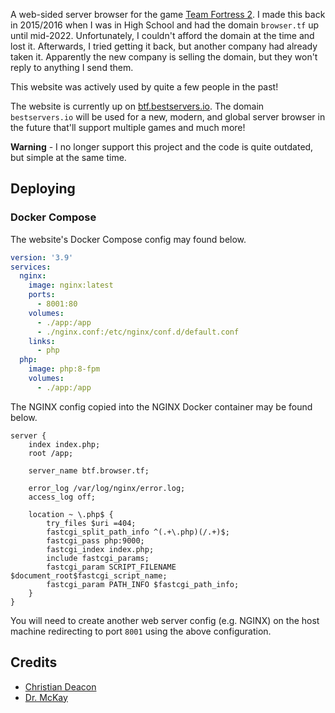 A web-sided server browser for the game [Team Fortress 2](https://www.teamfortress.com/). I made this back in 2015/2016 when I was in High School and had the domain `browser.tf` up until mid-2022. Unfortunately, I couldn't afford the domain at the time and lost it. Afterwards, I tried getting it back, but another company had already taken it. Apparently the new company is selling the domain, but they won't reply to anything I send them.

This website was actively used by quite a few people in the past!

The website is currently up on [btf.bestservers.io](https://btf.bestservers.io). The domain `bestservers.io` will be used for a new, modern, and global server browser in the future that'll support multiple games and much more!

**Warning** - I no longer support this project and the code is quite outdated, but simple at the same time.

## Deploying
### Docker Compose
The website's Docker Compose config may found below.

```yaml
version: '3.9'
services:
  nginx:
    image: nginx:latest
    ports:
      - 8001:80
    volumes:
      - ./app:/app
      - ./nginx.conf:/etc/nginx/conf.d/default.conf
    links:
      - php
  php:
    image: php:8-fpm
    volumes:
      - ./app:/app
```

The NGINX config copied into the NGINX Docker container may be found below.

```
server {
    index index.php;
    root /app;

    server_name btf.browser.tf;

    error_log /var/log/nginx/error.log;
    access_log off;
    
    location ~ \.php$ {
        try_files $uri =404;
        fastcgi_split_path_info ^(.+\.php)(/.+)$;
        fastcgi_pass php:9000;
        fastcgi_index index.php;
        include fastcgi_params;
        fastcgi_param SCRIPT_FILENAME $document_root$fastcgi_script_name;
        fastcgi_param PATH_INFO $fastcgi_path_info;
    }
}
```

You will need to create another web server config (e.g. NGINX) on the host machine redirecting to port `8001` using the above configuration.

## Credits
* [Christian Deacon](https://github.com/gamemann)
* [Dr. McKay](http://steamcommunity.com/id/DoctorMcKay/)
